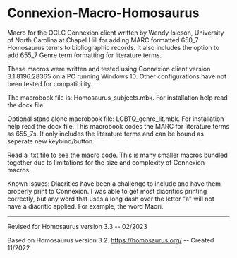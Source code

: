 # Connexion-Macro-Homosaurus

Macro for the OCLC Connexion client written by Wendy Isicson, University of North Carolina at Chapel Hill for adding MARC formatted 650_7 Homosaurus terms to bibliographic records.  It also includes the option to add 655_7 Genre term formatting for literature terms.

These macros were written and tested using Connexion client version 3.1.8196.28365 on a PC running Windows 10.  Other configurations have not been tested for compatibility. 

The macrobook file is: Homosaurus_subjects.mbk. For installation help read the docx file.

Optional stand alone macrobook file: LGBTQ_genre_lit.mbk. For installation help read the docx file. This macrobook codes the MARC for literature terms as 655_7s.  It only includes the literature terms and can be bound as seperate new keybind/button.

Read a .txt file to see the macro code.  This is many smaller macros bundled together due to limitations for the size and complexity of Connexion macros.


Known issues:  Diacritics have been a challenge to include and have them properly print to Connexion.  I was able to get most diacritics printing correctly, but any word that uses a long dash over the letter "a" will not have a diacritic applied.  For example, the word Māori.

-----------------------------------------------------

Revised for Homosaurus version 3.3 -- 02/2023

Based on Homosaurus version 3.2. https://homosaurus.org/ -- Created 11/2022



